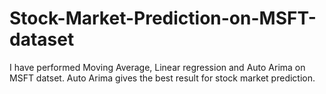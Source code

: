 # Stock-Market-Prediction-on-MSFT-dataset
I have performed Moving Average, Linear regression and Auto Arima on MSFT datset. Auto Arima gives the best result for stock market prediction.
